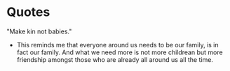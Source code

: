 # Quotes

"Make kin not babies."
 - This reminds me that everyone around us needs to be our family, is in fact our family. And what we need more is not more childrean but more friendship amongst those who are already all around us all the time.